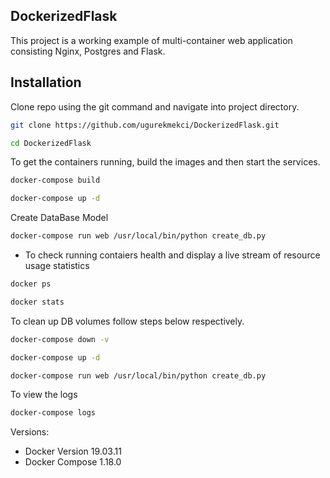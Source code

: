 ## DockerizedFlask

This project is a working example of multi-container web application consisting Nginx, Postgres and Flask.

## Installation

Clone repo using the git command and navigate into project directory.

```bash
git clone https://github.com/ugurekmekci/DockerizedFlask.git

cd DockerizedFlask
```

To get the containers running, build the images and then start the services.

```bash
docker-compose build

docker-compose up -d
```

Create DataBase Model

```bash
docker-compose run web /usr/local/bin/python create_db.py
```

- To check running contaiers health and display a live stream of resource usage statistics

```bash
docker ps

docker stats
```

To clean up DB volumes follow steps below respectively.

```bash
docker-compose down -v

docker-compose up -d

docker-compose run web /usr/local/bin/python create_db.py
```

To view the logs
```bash
docker-compose logs
```


Versions:

- Docker Version 19.03.11
- Docker Compose 1.18.0

